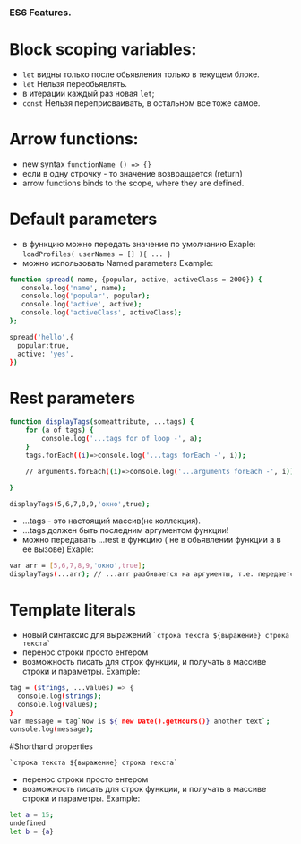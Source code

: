 
### ES6 Features.

# Block scoping variables:

  - ```let``` видны только после обьявления только в текущем блоке.
  - ```let``` Нельзя переобьявлять.
  - в итерации каждый раз новая ```let```;
  - ```const``` Нельзя переприсваивать, в остальном все тоже самое.

# Arrow functions:

  -  new syntax 
  ```functionName () => {}```
  -  если в одну строчку - то значение возвращается (return)
  -  arrow functions binds to the scope, where they are defined.

# Default parameters

  -  в функцию можно передать значение по умолчанию  Exaple: ```loadProfiles( userNames = [] ){ ... }```
  -  можно использовать Named parameters Example:

```sh
function spread( name, {popular, active, activeClass = 2000}) {
   console.log('name', name);
   console.log('popular', popular);
   console.log('active', active);
   console.log('activeClass', activeClass);
};

spread('hello',{
  popular:true,
  active: 'yes',
})
```

# Rest parameters

```sh
function displayTags(someattribute, ...tags) {
	for (a of tags) {
		console.log('...tags for of loop -', a);
	}
	tags.forEach((i)=>console.log('...tags forEach -', i));

	// arguments.forEach((i)=>console.log('...arguments forEach -', i)); // error т.к. коллекция

}

displayTags(5,6,7,8,9,'окно',true);
```

  -  ...tags - это настоящий массив(не коллекция).
  -  ...tags должен быть последним аргументом функции!
  -  можно передавать ...rest в функцию ( не в обьявлении функции а в ее вызове) Exaple:
```sh
var arr = [5,6,7,8,9,'окно',true];
displayTags(...arr); // ...arr разбивается на аргументы, т.е. передается НЕ массивом
```

# Template literals

  -  новый синтаксис для выражений 
  ``` `строка текста ${выражение} строка текста` ```
  -  перенос строки просто ентером
  -  возможность писать для строк функции, и получать в массиве строки и параметры. Example:
  
  ```sh
tag = (strings, ...values) => {
    console.log(strings);
    console.log(values);
}
var message = tag`Now is ${ new Date().getHours()} another text`;
console.log(message);
```
#Shorthand properties

``` `строка текста ${выражение} строка текста` ```
  -  перенос строки просто ентером
  -  возможность писать для строк функции, и получать в массиве строки и параметры. Example:
  
  ```sh
let a = 15;
undefined
let b = {a}
```


  
